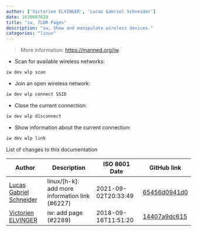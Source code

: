 ```yaml
---
author: ['Victorien ELVINGER', 'Lucas Gabriel Schneider']
date: 1630607629
title: "iw, TLDR Pages"
description: "iw, Show and manipulate wireless devices."
categories: "linux"
---
```

> More information: <https://manned.org/iw>.

- Scan for available wireless networks:

```bash
iw dev wlp scan
```

- Join an open wireless network:

```bash
iw dev wlp connect SSID
```

- Close the current connection:

```bash
iw dev wlp disconnect
```

- Show information about the current connection:

```bash
iw dev wlp link
```
List of changes to this documentation


Author | Description | ISO 8601 Date | GitHub link
------|-----|-----|-----
[Lucas Gabriel Schneider](mailto:casdpa@gmail.com) | linux/[h-k]: add more information link (#6227) | 2021-09-02T20:33:49 | [65456d0941d0](https://github.com/tldr-pages/tldr/commit/65456d0941d092a69548cae0ed6e4f4d19bfe9d2)
[Victorien ELVINGER](mailto:Conaclos@users.noreply.github.com) | iw: add page (#2289) | 2018-09-16T11:51:20 | [14407a9dc615](https://github.com/tldr-pages/tldr/commit/14407a9dc615a518395f35bf78decaf7b8c56273)

